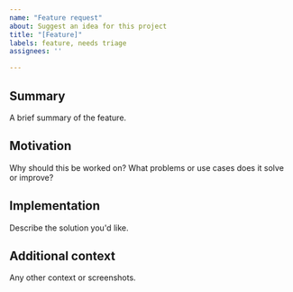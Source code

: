 ```yaml
---
name: "Feature request"
about: Suggest an idea for this project
title: "[Feature]"
labels: feature, needs triage
assignees: ''

---
```


<!-- Please keep the summary to a paragraph or less. -->
## Summary

A brief summary of the feature.

## Motivation

Why should this be worked on? What problems or use cases does it solve or
improve?

<!-- A clear and concise description of what you want to happen. -->
## Implementation

Describe the solution you'd like.

## Additional context

Any other context or screenshots.
